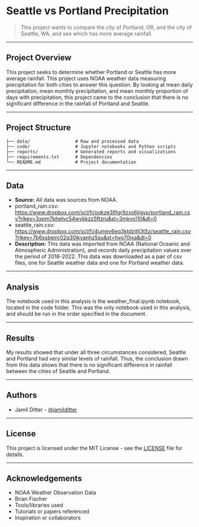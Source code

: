 # Seattle vs Portland Precipitation

> This project wants to compare the city of Portland, OR, and the city of Seattle, WA, and see which has more average rainfall.

---

## Project Overview

This project seeks to determine whether Portland or Seattle has more average rainfall. This project uses NOAA weather data measuring precipitation for both cities to answer this question. By looking at mean daily precipitation, mean monthly precipitation, and mean monthly proportion of days with precipitation, this project came to the conclusion that there is no significant difference in the rainfall of Portland and Seattle.

---

## Project Structure

```
├── data/                 # Raw and processed data
├── code/                 # Jupyter notebooks and Python scripts
├── reports/              # Generated reports and visualizations
├── requirements.txt      # Dependencies
└── README.md             # Project documentation
```

---

## Data

- **Source:** All data was sources from NOAA.
- portland_rain.csv: https://www.dropbox.com/scl/fi/oqkze3lflgr9zxs6jlgyp/portland_rain.csv?rlkey=3xpm7bhelvc54wvkkzz5ftzru&st=3mkvcl10&dl=0
- seattle_rain.csv: https://www.dropbox.com/scl/fi/4umev6eq3ktdzjtlj3t5z/seattle_rain.csv?rlkey=7b6ssbeirc02q30ikyanhz5su&st=hvo70jxa&dl=0
- **Description:** This data was imported from NOAA (National Oceanic and Atmospheric Administration), and records daily precipitation values over the period of 2018-2022. This data was downloaded as a pair of csv files, one for Seattle weather data and one for Portland weather data.
---

## Analysis

The notebook used in this analysis is the weather_final.ipynb notebook, located in the code folder. This was the only notebook used in this analysis,
and should be run in the order specified in the document.

---

## Results

My results showed that under all three circumstances considered, Seattle and Portland had very similar levels of rainfall. Thus, the conclusion drawn from this data shows that there is no significant difference in rainfall between the cities of Seattle and Portland. 

---

## Authors

- Jamil Ditter - [@jamilditter](https://github.com/jamilditter)

---

## License

This project is licensed under the MIT License - see the [LICENSE](LICENSE) file for details.

---

## Acknowledgements

- NOAA Weather Observation Data
- Brian Fischer
- Tools/libraries used
- Tutorials or papers referenced
- Inspiration or collaborators
